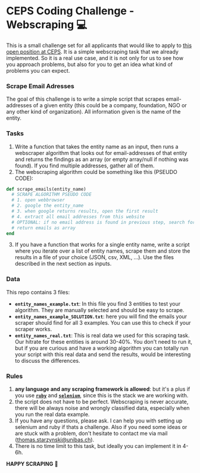 # CEPS Coding Challenge - Webscraping 💻
This is a small challenge set for all applicants that would like to apply to [this open position at CEPS](https://jobs.unibas.ch/offene-stellen/junior-developer-hilfsassistent-in/97f174ac-fc53-4726-8f29-f158e899a46f?utm_campaign=google_jobs_apply&utm_source=google_jobs_apply&utm_medium=organic). It is a simple webscraping task that we already implemented. So it is a real use case, and it is not only for us to see how you approach problems, but also for you to get an idea what kind of problems you can expect. 

### Scrape Email Adresses
The goal of this challenge is to write a simple script that scrapes email-addresses of a given entity (this could be a company, foundation, NGO or any other kind of organization). All information given is the name of the entity.

### Tasks
1. Write a function that takes the entity name as an input, then runs a webscraper algorithm that looks out for email-addresses of that entity and returns the findings as an array (or empty array/null if nothing was found). If you find multiple addresses, gather all of them.
2. The webscraping algorithm could be something like this (PSEUDO CODE): 
```ruby
def scrape_emails(entity_name)
  # SCRAPE ALGORITHM PSEUDO CODE
  # 1. open webbrowser
  # 2. google the entity_name
  # 3. when google returns results, open the first result
  # 4. extract all email addresses from this website
  # OPTIONAL: if no email address is found in previous step, search for a contacts page, click on it, and redo step 4.
  # return emails as array
end
```
3. If you have a function that works for a single entity name, write a script where you iterate over a list of entity names, scrape them and store the results in a file of your choice (JSON, csv, XML, ...). Use the files described in the next section as inputs.

### Data
This repo contains 3 files:
- **`entity_names_example.txt`**: In this file you find 3 entities to test your algorithm. They are manually selected and should be easy to scrape.
- **`entity_names_example_SOLUTION.txt`**: here you will find the emails your scraper should find for all 3 examples. You can use this to check if your scraper works.
- **`entity_names_real.txt`**: This is real data we used for this scraping task. Our hitrate for these entities is around 30-40%. You don't need to run it, but if you are curious and have a working algorithm you can totally run your script with this real data and send the results, would be interesting to discuss the differences. 

### Rules
1. **any language and any scraping framework is allowed**: but it's a plus if you use [**`ruby`**](https://www.ruby-lang.org/de/) and [**`selenium`**](https://rubygems.org/gems/selenium-webdriver/versions/2.53.0?locale=de), since this is the stack we are working with. 
2. the script does not have to be perfect. Webscraping is never accurate, there will be always noise and wrongly classified data, especially when you run the real data example.
3. If you have any questions, please ask. I can help you with setting up selenium and ruby if thats a challenge. Also if you need some ideas or are stuck with a problem, don't hesitate to contact me via mail (thomas.starzynski@unibas.ch).
4. There is no time limit to this task, but ideally you can implement it in 4-6h. 

**HAPPY SCRAPING** 🚀
